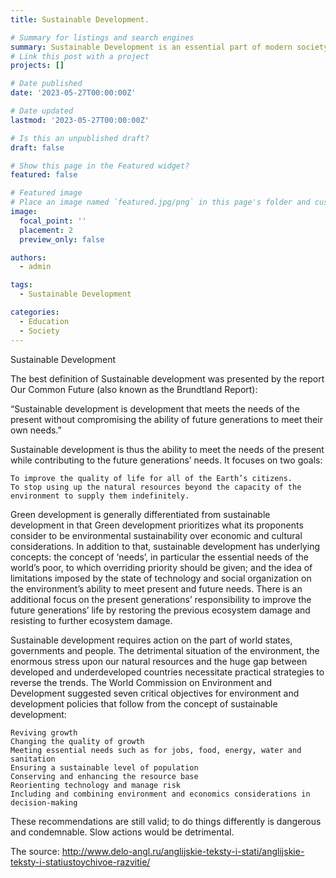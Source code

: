 ```yaml
---
title: Sustainable Development.

# Summary for listings and search engines
summary: Sustainable Development is an essential part of modern society.
# Link this post with a project
projects: []

# Date published
date: '2023-05-27T00:00:00Z'

# Date updated
lastmod: '2023-05-27T00:00:00Z'

# Is this an unpublished draft?
draft: false

# Show this page in the Featured widget?
featured: false

# Featured image
# Place an image named `featured.jpg/png` in this page's folder and customize its options here.
image:
  focal_point: ''
  placement: 2
  preview_only: false

authors:
  - admin

tags:
  - Sustainable Development

categories:
  - Education
  - Society
---
```


Sustainable Development

The best definition of Sustainable development was presented by the report Our Common Future (also known as the Brundtland Report):

“Sustainable development is development that meets the needs of the present without compromising the ability of future generations to meet their own needs.”

Sustainable development is thus the ability to meet the needs of the present while contributing to the future generations’ needs. It focuses on two goals:

    To improve the quality of life for all of the Earth’s citizens.
    To stop using up the natural resources beyond the capacity of the environment to supply them indefinitely.

Green development is generally differentiated from sustainable development in that Green development prioritizes what its proponents consider to be environmental sustainability over economic and cultural considerations. In addition to that, sustainable development has underlying concepts: the concept of ‘needs’, in particular the essential needs of the world’s poor, to which overriding priority should be given; and the idea of limitations imposed by the state of technology and social organization on the environment’s ability to meet present and future needs. There is an additional focus on the present generations’ responsibility to improve the future generations’ life by restoring the previous ecosystem damage and resisting to further ecosystem damage.

Sustainable development requires action on the part of world states, governments and people. The detrimental situation of the environment, the enormous stress upon our natural resources and the huge gap between developed and underdeveloped countries necessitate practical strategies to reverse the trends. The World Commission on Environment and Development suggested seven critical objectives for environment and development policies that follow from the concept of sustainable development:

    Reviving growth
    Changing the quality of growth
    Meeting essential needs such as for jobs, food, energy, water and sanitation
    Ensuring a sustainable level of population
    Conserving and enhancing the resource base
    Reorienting technology and manage risk
    Including and combining environment and economics considerations in decision-making

These recommendations are still valid; to do things differently is dangerous and condemnable. Slow actions would be detrimental.

The source: http://www.delo-angl.ru/anglijskie-teksty-i-stati/anglijskie-teksty-i-statiustoychivoe-razvitie/
